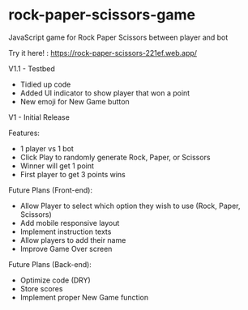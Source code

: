 # rock-paper-scissors-game

JavaScript game for Rock Paper Scissors between player and bot

Try it here! : https://rock-paper-scissors-221ef.web.app/

V1.1 - Testbed

- Tidied up code
- Added UI indicator to show player that won a point
- New emoji for New Game button

V1 - Initial Release

Features:

- 1 player vs 1 bot
- Click Play to randomly generate Rock, Paper, or Scissors
- Winner will get 1 point
- First player to get 3 points wins

Future Plans (Front-end):

- Allow Player to select which option they wish to use (Rock, Paper, Scissors)
- Add mobile responsive layout
- Implement instruction texts
- Allow players to add their name
- Improve Game Over screen

Future Plans (Back-end):

- Optimize code (DRY)
- Store scores
- Implement proper New Game function
